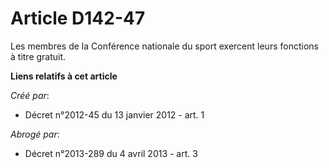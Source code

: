 # Article D142-47

Les membres de la Conférence nationale du sport exercent leurs fonctions à titre gratuit.

**Liens relatifs à cet article**

_Créé par_:

  - Décret n°2012-45 du 13 janvier 2012 - art. 1

_Abrogé par_:

  - Décret n°2013-289 du 4 avril 2013 - art. 3
